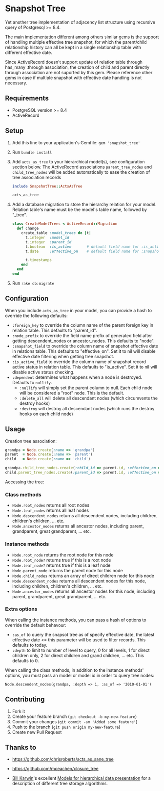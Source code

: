 # Snapshot Tree

Yet another tree implementation of adjacency list structure using recursive query of Postgresql >= 8.4.

The main implementation different among others similar gems is the support
of handling multiple effective tree snapshot, for which the parent/child relationship
history can all be kept in a single relationship table with different effective date.

Since ActiveRecord doesn't support update of relation table through has_many :through association,
the creation of child and parent directly through association are not suported by this gem.
Please reference other gems in case if multiple snapshot with effective date handling is not necessary.

## Requirements

* PostgreSQL version >= 8.4
* ActiveRecord

## Setup

1. Add this line to your application's Gemfile: ```gem 'snapshot_tree'```

2. Run ```bundle install```

3. Add ```acts_as_tree``` to your hierarchical model(s), see configuration section below.
   The ActiveRecord associations ```parent_tree_nodes``` and ```child_tree_nodes``` will be
   added automatically to ease the creation of tree association records

   ```ruby
   include SnapshotTree::ActsAsTree

   acts_as_tree
   ```

4. Add a database migration to store the hierarchy relation for your model.
   Relation table's name must be the model's table name, followed by "_tree".

   ```ruby
   class CreateModelTrees < ActiveRecord::Migration
     def change
       create_table :model_trees do |t|
         t.integer  :model_id
         t.integer  :parent_id
         t.boolean  :is_active       # default field name for :is_active_field option
         t.date     :effective_on    # default field name for :snapshot_field option

         t.timestamps
       end
     end
   end
   ```

5. Run ```rake db:migrate```

## Configuration

When you include ```acts_as_tree``` in your model, you can provide a hash to override the following defaults:

* ```:foreign_key``` to override the column name of the parent foreign key in relation table. This defaults to "parent_id".
* ```:node_prefix``` to override the field name prefix of generated field after getting descendent_nodes or ancestor_nodes. This defaults to "node".
* ```:snapshot_field``` to override the column name of snapshot effective date in relations table. This defaults to "effective_on". Set it to nil will disable effective date filtering when getting tree snapshot.
* ```:is_active_field``` to override the column name of snapshot record active status in relation table. This defaults to "is_active". Set it to nil will disable active status checking.
* ```:dependent``` determines what happens when a node is destroyed. Defaults to ```nullify```.
    * ```:nullify``` will simply set the parent column to null. Each child node will be considered a "root" node. This is the default.
    * ```:delete_all``` will delete all descendant nodes (which circumvents the destroy hooks)
    * ```:destroy``` will destroy all descendant nodes (which runs the destroy hooks on each child node)

## Usage

Creation tree association:

  ```ruby
  grandpa = Node.create(:name => 'grandpa')
  parent  = Node.create(:name => 'parent')
  child   = Node.create(:name => 'child')

  grandpa.child_tree_nodes.create(:child_id => parent.id, :effective_on => '2012-01-01')
  child.parent_tree_nodes.create(:parent_id => parent.id, :effective_on => Date.today)

  ```

Accessing the tree:

### Class methods

* ```Node.root_nodes``` returns all root nodes
* ```Node.leaf_nodes``` returns all leaf nodes
* ```Node.descendent_nodes``` returns all descendent nodes, including children, children's children, ... etc.
* ```Node.ancestor_nodes``` returns all ancestor nodes, including parent, grandparent, great grandparent, ... etc.

### Instance methods

* ```Node.root_node``` returns the root node for this node
* ```Node.root_node?``` returns true if this is a root node
* ```Node.leaf_node?``` returns true if this is a leaf node
* ```Node.parent_node``` returns the parent node for this node
* ```Node.child_nodes``` returns an array of direct children node for this node
* ```Node.descendent_nodes``` returns all descendent nodes for this node, including children, children's children, ... etc.
* ```Node.ancestor_nodes``` returns all ancestor nodes for this node, including parent, grandparent, great grandparent, ... etc.

### Extra options

When calling the instance methods, you can pass a hash of options to override the default behavour:

* ```:as_of``` to query the snapsot tree as of specify effective date, the latest effective date <= this parameter will be used to filter records. This defaults to today.
* ```:depth``` to limit to number of level to query, 0 for all levels, 1 for direct children only, 2 for direct children and grand children, ... etc. This defaults to 0.

When calling the class methods, in addition to the instance methods' options, you must pass an model or model id in order to query tree nodes:

```Node.descendent_nodes(grandpa, :depth => 1, :as_of => '2010-01-01')```

## Contributing

1. Fork it
2. Create your feature branch (`git checkout -b my-new-feature`)
3. Commit your changes (`git commit -am 'Added some feature'`)
4. Push to the branch (`git push origin my-new-feature`)
5. Create new Pull Request

## Thanks to

* https://github.com/chrisroberts/acts_as_sane_tree

* https://github.com/mceachen/closure_tree

* [Bill Karwin](http://karwin.blogspot.com/)'s excellent
[Models for hierarchical data presentation](http://www.slideshare.net/billkarwin/models-for-hierarchical-data)
for a description of different tree storage algorithms.
